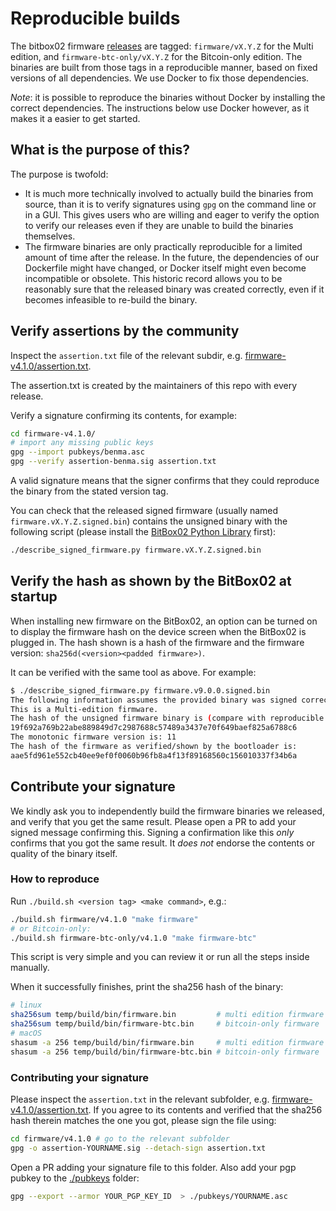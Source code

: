 # Reproducible builds

The bitbox02 firmware [releases](https://github.com/digitalbitbox/bitbox02-firmware/releases/) are
tagged: `firmware/vX.Y.Z` for the Multi edition, and `firmware-btc-only/vX.Y.Z` for the Bitcoin-only
edition. The binaries are built from those tags in a reproducible manner, based on fixed versions of
all dependencies. We use Docker to fix those dependencies.

*Note*: it is possible to reproduce the binaries without Docker by installing the correct
dependencies. The instructions below use Docker however, as it makes it a easier to get started.

## What is the purpose of this?

The purpose is twofold:

- It is much more technically involved to actually build the binaries from source, than it is to
  verify signatures using `gpg` on the command line or in a GUI. This gives users who are willing
  and eager to verify the option to verify our releases even if they are unable to build the
  binaries themselves.
- The firmware binaries are only practically reproducible for a limited amount of time after the
  release. In the future, the dependencies of our Dockerfile might have changed, or Docker itself
  might even become incompatible or obsolete. This historic record allows you to be reasonably sure
  that the released binary was created correctly, even if it becomes infeasible to re-build the
  binary.

## Verify assertions by the community

Inspect the `assertion.txt` file of the relevant subdir,
e.g. [firmware-v4.1.0/assertion.txt](firmware-v4.1.0/assertion.txt).

The assertion.txt is created by the maintainers of this repo with every release.

Verify a signature confirming its contents, for example:

```sh
cd firmware-v4.1.0/
# import any missing public keys
gpg --import pubkeys/benma.asc
gpg --verify assertion-benma.sig assertion.txt
```

A valid signature means that the signer confirms that they could reproduce the binary from the
stated version tag.

You can check that the released signed firmware (usually named `firmware.vX.Y.Z.signed.bin`)
contains the unsigned binary with the following script (please install the [BitBox02 Python Library](../BUILD.md#BitBox02-Python-library) first):

```sh
./describe_signed_firmware.py firmware.vX.Y.Z.signed.bin
```

## Verify the hash as shown by the BitBox02 at startup

When installing new firmware on the BitBox02, an option can be turned on to display the firmware
hash on the device screen when the BitBox02 is plugged in. The hash shown is a hash of the firmware
and the firmware version: `sha256d(<version><padded firmware>)`.

It can be verified with the same tool as above. For example:

```sh
$ ./describe_signed_firmware.py firmware.v9.0.0.signed.bin
The following information assumes the provided binary was signed correctly; the signatures are not being verified.
This is a Multi-edition firmware.
The hash of the unsigned firmware binary is (compare with reproducible build):
19f692a769b22abe889849d7c2987688c57489a3437e70f649baef825a6788c6
The monotonic firmware version is: 11
The hash of the firmware as verified/shown by the bootloader is:
aae5fd961e552cb40ee9ef0f0060b96fb8a4f13f89168560c156010337f34b6a
```

## Contribute your signature

We kindly ask you to independently build the firmware binaries we released, and verify that you get
the same result. Please open a PR to add your signed message confirming this. Signing a confirmation
like this *only* confirms that you got the same result. It *does not* endorse the contents or
quality of the binary itself.

### How to reproduce

Run `./build.sh <version tag> <make command>`, e.g.:

```sh
./build.sh firmware/v4.1.0 "make firmware"
# or Bitcoin-only:
./build.sh firmware-btc-only/v4.1.0 "make firmware-btc"
```

This script is very simple and you can review it or run all the steps inside manually.

When it successfully finishes, print the sha256 hash of the binary:

```sh
# linux
sha256sum temp/build/bin/firmware.bin         # multi edition firmware
sha256sum temp/build/bin/firmware-btc.bin     # bitcoin-only firmware
# macOS
shasum -a 256 temp/build/bin/firmware.bin     # multi edition firmware
shasum -a 256 temp/build/bin/firmware-btc.bin # bitcoin-only firmware
```

### Contributing your signature

Please inspect the `assertion.txt` in the relevant subfolder,
e.g. [firmware-v4.1.0/assertion.txt](firmware-v4.1.0/assertion.txt). If you agree to its contents
and verified that the sha256 hash therein matches the one you got, please sign the file using:

```sh
cd firmware/v4.1.0 # go to the relevant subfolder
gpg -o assertion-YOURNAME.sig --detach-sign assertion.txt
```

Open a PR adding your signature file to this folder. Also add your pgp pubkey to the
[./pubkeys](./pubkeys) folder:

```sh
gpg --export --armor YOUR_PGP_KEY_ID  > ./pubkeys/YOURNAME.asc
```
